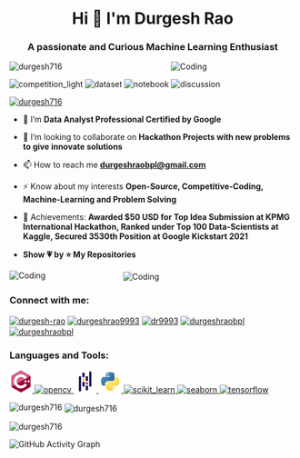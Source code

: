 <h1 align="center">Hi 👋 I'm Durgesh Rao</h1>
<h3 align="center">A passionate and Curious Machine Learning Enthusiast</h3>


<img align="right" alt="Coding" width="220" src="https://camo.githubusercontent.com/e87f7dd8b6aaf5063ba39297107b490f5d8f6ce77107ef90d35d825f22c49915/68747470733a2f2f692e696d6775722e636f6d2f6d3549653450372e676966">



<p align="left"> <img src="https://komarev.com/ghpvc/?username=durgesh716&label=Profile%20views&color=0e75b6&style=flat" alt="durgesh716" /> </p>

![competition_light](https://road-to-kaggle-grandmaster.vercel.app/api/badges/durgeshrao9993/competition/light)
![dataset](https://road-to-kaggle-grandmaster.vercel.app/api/badges/durgeshrao9993/dataset/light)
![notebook](https://road-to-kaggle-grandmaster.vercel.app/api/badges/durgeshrao9993/notebook/light)
![discussion](https://road-to-kaggle-grandmaster.vercel.app/api/badges/durgeshrao9993/discussion/light)

<p align="left"> <a href="https://github.com/ryo-ma/github-profile-trophy"><img src="https://github-profile-trophy.vercel.app/?username=durgesh716" alt="durgesh716" /></a>

- 🔭 I’m **Data Analyst Professional Certified by Google**
- 👯 I’m looking to collaborate on **Hackathon Projects with new problems to give innovate solutions**
- 📫 How to reach me **durgeshraobpl@gmail.com**
- ⚡ Know about my interests **Open-Source, Competitive-Coding, Machine-Learning and Problem Solving**
- 🥇 Achievements: **Awarded $50 USD for Top Idea Submission at KPMG International Hackathon, Ranked under Top 100 Data-Scientists at Kaggle, Secured 3530th Position at Google Kickstart 2021**

- **Show 💗 by ⭐ My Repositories**

 <img align="left" alt="Coding" width="200" src="https://images.credly.com/size/220x220/images/d41de2b7-cbc2-47ec-bcf1-ebecbe83872f/GCC_badge_DA_1000x1000.png">
 <img align="center" alt="Coding" width="200" src="https://images.credly.com/size/220x220/images/4136ced8-75d5-4afb-8677-40b6236e2672/azure-ai-fundamentals-600x600.png">
 
<h3 align="left">Connect with me:</h3>
<p align="left">
<a href="https://linkedin.com/in/durgesh-rao" target="blank"><img align="center" src="https://raw.githubusercontent.com/rahuldkjain/github-profile-readme-generator/master/src/images/icons/Social/linked-in-alt.svg" alt="durgesh-rao" height="30" width="40" /></a>
<a href="https://kaggle.com/durgeshrao9993" target="blank"><img align="center" src="https://raw.githubusercontent.com/rahuldkjain/github-profile-readme-generator/master/src/images/icons/Social/kaggle.svg" alt="durgeshrao9993" height="30" width="40" /></a>
<a href="https://www.codechef.com/users/dr9993" target="blank"><img align="center" src="https://cdn.jsdelivr.net/npm/simple-icons@3.1.0/icons/codechef.svg" alt="dr9993" height="30" width="40" /></a>
<a href="https://www.hackerrank.com/durgeshraobpl" target="blank"><img align="center" src="https://raw.githubusercontent.com/rahuldkjain/github-profile-readme-generator/master/src/images/icons/Social/hackerrank.svg" alt="durgeshraobpl" height="30" width="40" /></a>
<a href="https://auth.geeksforgeeks.org/user/durgeshraobpl" target="blank"><img align="center" src="https://raw.githubusercontent.com/rahuldkjain/github-profile-readme-generator/master/src/images/icons/Social/geeks-for-geeks.svg" alt="durgeshraobpl" height="30" width="40" /></a>
</p>

<h3 align="left">Languages and Tools:</h3> </a> <a href="https://www.w3schools.com/cpp/" target="_blank" rel="noreferrer"> <img src="https://raw.githubusercontent.com/devicons/devicon/master/icons/cplusplus/cplusplus-original.svg" alt="cplusplus" width="40" height="40"/> <a href="https://opencv.org/" target="_blank" rel="noreferrer"> <img src="https://www.vectorlogo.zone/logos/opencv/opencv-icon.svg" alt="opencv" width="40" height="40"/> </a> <a href="https://pandas.pydata.org/" target="_blank" rel="noreferrer"> <img src="https://raw.githubusercontent.com/devicons/devicon/2ae2a900d2f041da66e950e4d48052658d850630/icons/pandas/pandas-original.svg" alt="pandas" width="40" height="40"/> </a> <a href="https://www.python.org" target="_blank" rel="noreferrer"> <img src="https://raw.githubusercontent.com/devicons/devicon/master/icons/python/python-original.svg" alt="python" width="40" height="40"/> </a> <a href="https://scikit-learn.org/" target="_blank" rel="noreferrer"> <img src="https://upload.wikimedia.org/wikipedia/commons/0/05/Scikit_learn_logo_small.svg" alt="scikit_learn" width="40" height="40"/> </a> <a href="https://seaborn.pydata.org/" target="_blank" rel="noreferrer"> <img src="https://seaborn.pydata.org/_images/logo-mark-lightbg.svg" alt="seaborn" width="40" height="40"/> </a> <a href="https://www.tensorflow.org" target="_blank" rel="noreferrer"> <img src="https://www.vectorlogo.zone/logos/tensorflow/tensorflow-icon.svg" alt="tensorflow" width="40" height="40"/> </a> </p>


<p><img align="left" src="https://github-readme-stats.vercel.app/api/top-langs?username=durgesh716&show_icons=true&locale=en&layout=compact" alt="durgesh716" /></p>


<p>&nbsp;<img align="center" src="https://github-readme-stats.vercel.app/api?username=durgesh716&show_icons=true&locale=en" alt="durgesh716" /></p>


<p><img align="center" src="https://github-readme-streak-stats.herokuapp.com/?user=durgesh716&" alt="durgesh716" /></p>



![GitHub Activity Graph](https://activity-graph.herokuapp.com/graph?username=DURGESH716&theme=github&count_private=true)  



 


